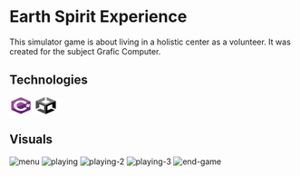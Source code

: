 # Earth Spirit Experience 
This simulator game is about living in a holistic center as a volunteer. It was created for the subject Grafic Computer. 

## Technologies
  <div style="display: inline_block">
    <img alt="giu-c#" height="30" width="40" src="https://raw.githubusercontent.com/devicons/devicon/master/icons/csharp/csharp-original.svg">
    <img alt="giu-c#" height="30" width="40" src="https://raw.githubusercontent.com/devicons/devicon/master/icons/unity/unity-original.svg">
  </div>

## Visuals
  <div style="display: inline_block">
    <img alt="menu" height="300" width="500" src="https://github.com/user-attachments/assets/57cd4d05-fe29-44fa-8557-f85b13be1c2d">
    <img alt="playing" height="300" width="500" src="https://github.com/user-attachments/assets/883ff8af-a465-49d2-834b-4208fedffead">
    <img alt="playing-2" height="300" width="500" src="https://github.com/user-attachments/assets/f4f025c4-eb4c-473e-8a6e-7626ae0f8f23">
    <img alt="playing-3" height="300" width="500" src="https://github.com/user-attachments/assets/1988e2d7-0d33-475b-8c97-94a5e66849ff">
    <img alt="end-game" height="300" width="500" src="https://github.com/user-attachments/assets/967da1ce-d6a0-44e1-888f-79632f4edc36">
  </div>





